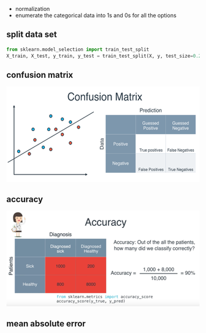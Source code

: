 * normalization
* enumerate the categorical data into 1s and 0s for all the options

## split data set
```python
from sklearn.model_selection import train_test_split
X_train, X_test, y_train, y_test = train_test_split(X, y, test_size=0.2, random_state=42)
```

## confusion matrix
<img src="Figs/confusion-matrix.png" height="250">


## accuracy
<img src="Figs/accuracy01.png" height="250">

## mean absolute error
